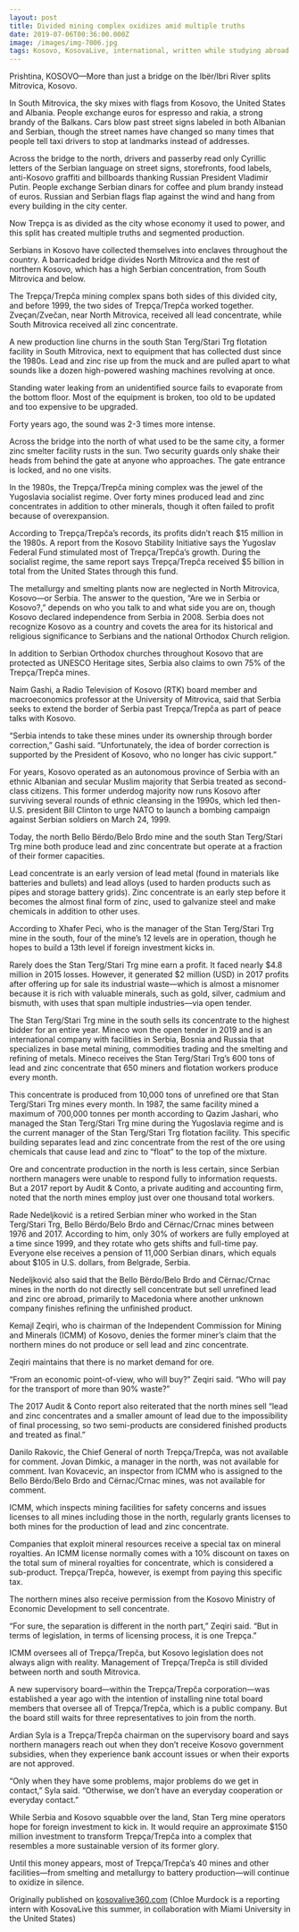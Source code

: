 ```yaml
---
layout: post
title: Divided mining complex oxidizes amid multiple truths
date: 2019-07-06T00:36:00.000Z
image: /images/img-7006.jpg
tags: Kosovo, KosovaLive, international, written while studying abroad
---
```

Prishtina, KOSOVO—More than just a bridge on the Ibër/Ibri River splits Mitrovica, Kosovo.



In South Mitrovica, the sky mixes with flags from Kosovo, the United States and Albania. People exchange euros for espresso and rakia, a strong brandy of the Balkans. Cars blow past street signs labeled in both Albanian and Serbian, though the street names have changed so many times that people tell taxi drivers to stop at landmarks instead of addresses.



Across the bridge to the north, drivers and passerby read only Cyrillic letters of the Serbian language on street signs, storefronts, food labels, anti-Kosovo graffiti and billboards thanking Russian President Vladimir Putin. People exchange Serbian dinars for coffee and plum brandy instead of euros. Russian and Serbian flags flap against the wind and hang from every building in the city center.



Now Trepça is as divided as the city whose economy it used to power, and this split has created multiple truths and segmented production.



Serbians in Kosovo have collected themselves into enclaves throughout the country. A barricaded bridge divides North Mitrovica and the rest of northern Kosovo, which has a high Serbian concentration, from South Mitrovica and below.



The Trepça/Trepča mining complex spans both sides of this divided city, and before 1999, the two sides of Trepça/Trepča worked together. Zveçan/Zvečan, near North Mitrovica, received all lead concentrate, while South Mitrovica received all zinc concentrate.



A new production line churns in the south Stan Terg/Stari Trg flotation facility in South Mitrovica, next to equipment that has collected dust since the 1980s. Lead and zinc rise up from the muck and are pulled apart to what sounds like a dozen high-powered washing machines revolving at once.



Standing water leaking from an unidentified source fails to evaporate from the bottom floor. Most of the equipment is broken, too old to be updated and too expensive to be upgraded.



Forty years ago, the sound was 2-3 times more intense.



Across the bridge into the north of what used to be the same city, a former zinc smelter facility rusts in the sun. Two security guards only shake their heads from behind the gate at anyone who approaches. The gate entrance is locked, and no one visits.



In the 1980s, the Trepça/Trepča mining complex was the jewel of the Yugoslavia socialist regime. Over forty mines produced lead and zinc concentrates in addition to other minerals, though it often failed to profit because of overexpansion.



According to Trepça/Trepča’s records, its profits didn’t reach $15 million in the 1980s. A report from the Kosovo Stability Initiative says the Yugoslav Federal Fund stimulated most of Trepça/Trepča’s growth. During the socialist regime, the same report says Trepça/Trepča received $5 billion in total from the United States through this fund.



The metallurgy and smelting plants now are neglected in North Mitrovica, Kosovo—or Serbia. The answer to the question, “Are we in Serbia or Kosovo?,” depends on who you talk to and what side you are on, though Kosovo declared independence from Serbia in 2008. Serbia does not recognize Kosovo as a country and covets the area for its historical and religious significance to Serbians and the national Orthodox Church religion.



In addition to Serbian Orthodox churches throughout Kosovo that are protected as UNESCO Heritage sites, Serbia also claims to own 75% of the Trepça/Trepča mines.



Naim Gashi, a Radio Television of Kosovo (RTK) board member and macroeconomics professor at the University of Mitrovica, said that Serbia seeks to extend the border of Serbia past Trepça/Trepča as part of peace talks with Kosovo.



“Serbia intends to take these mines under its ownership through border correction,” Gashi said. “Unfortunately, the idea of border correction is supported by the President of Kosovo, who no longer has civic support.”



For years, Kosovo operated as an autonomous province of Serbia with an ethnic Albanian and secular Muslim majority that Serbia treated as second-class citizens. This former underdog majority now runs Kosovo after surviving several rounds of ethnic cleansing in the 1990s, which led then-U.S. president Bill Clinton to urge NATO to launch a bombing campaign against Serbian soldiers on March 24, 1999.



Today, the north Bello Bërdo/Belo Brdo mine and the south Stan Terg/Stari Trg mine both produce lead and zinc concentrate but operate at a fraction of their former capacities.



Lead concentrate is an early version of lead metal (found in materials like batteries and bullets) and lead alloys (used to harden products such as pipes and storage battery grids). Zinc concentrate is an early step before it becomes the almost final form of zinc, used to galvanize steel and make chemicals in addition to other uses.



According to Xhafer Peci, who is the manager of the Stan Terg/Stari Trg mine in the south, four of the mine’s 12 levels are in operation, though he hopes to build a 13th level if foreign investment kicks in.



Rarely does the Stan Terg/Stari Trg mine earn a profit. It faced nearly $4.8 million in 2015 losses. However, it generated $2 million (USD) in 2017 profits after offering up for sale its industrial waste—which is almost a misnomer because it is rich with valuable minerals, such as gold, silver, cadmium and bismuth, with uses that span multiple industries—via open tender.



The Stan Terg/Stari Trg mine in the south sells its concentrate to the highest bidder for an entire year. Mineco won the open tender in 2019 and is an international company with facilities in Serbia, Bosnia and Russia that specializes in base metal mining, commodities trading and the smelting and refining of metals. Mineco receives the Stan Terg/Stari Trg’s 600 tons of lead and zinc concentrate that 650 miners and flotation workers produce every month.



This concentrate is produced from 10,000 tons of unrefined ore that Stan Terg/Stari Trg mines every month. In 1987, the same facility mined a maximum of 700,000 tonnes per month according to Qazim Jashari, who managed the Stan Terg/Stari Trg mine during the Yugoslavia regime and is the current manager of the Stan Terg/Stari Trg flotation facility. This specific building separates lead and zinc concentrate from the rest of the ore using chemicals that cause lead and zinc to “float” to the top of the mixture.



Ore and concentrate production in the north is less certain, since Serbian northern managers were unable to respond fully to information requests. But a 2017 report by Audit & Conto, a private auditing and accounting firm, noted that the north mines employ just over one thousand total workers.



Rade Nedeljković is a retired Serbian miner who worked in the Stan Terg/Stari Trg, Bello Bërdo/Belo Brdo and Cërnac/Crnac mines between 1976 and 2017. According to him, only 30% of workers are fully employed at a time since 1999, and they rotate who gets shifts and full-time pay. Everyone else receives a pension of 11,000 Serbian dinars, which equals about $105 in U.S. dollars, from Belgrade, Serbia.



Nedeljković also said that the Bello Bërdo/Belo Brdo and Cërnac/Crnac mines in the north do not directly sell concentrate but sell unrefined lead and zinc ore abroad, primarily to Macedonia where another unknown company finishes refining the unfinished product.



Kemajl Zeqiri, who is chairman of the Independent Commission for Mining and Minerals (ICMM) of Kosovo, denies the former miner’s claim that the northern mines do not produce or sell lead and zinc concentrate.



Zeqiri maintains that there is no market demand for ore.



“From an economic point-of-view, who will buy?” Zeqiri said. “Who will pay for the transport of more than 90% waste?”



The 2017 Audit & Conto report also reiterated that the north mines sell “lead and zinc concentrates and a smaller amount of lead due to the impossibility of final processing, so two semi-products are considered finished products and treated as final.”



Danilo Rakovic, the Chief General of north Trepça/Trepča, was not available for comment. Jovan Dimkic, a manager in the north, was not available for comment. Ivan Kovacevic, an inspector from ICMM who is assigned to the Bello Bërdo/Belo Brdo and Cërnac/Crnac mines, was not available for comment.



ICMM, which inspects mining facilities for safety concerns and issues licenses to all mines including those in the north, regularly grants licenses to both mines for the production of lead and zinc concentrate.



Companies that exploit mineral resources receive a special tax on mineral royalties. An ICMM license normally comes with a 10% discount on taxes on the total sum of mineral royalties for concentrate, which is considered a sub-product. Trepça/Trepča, however, is exempt from paying this specific tax.



The northern mines also receive permission from the Kosovo Ministry of Economic Development to sell concentrate.



“For sure, the separation is different in the north part,” Zeqiri said. “But in terms of legislation, in terms of licensing process, it is one Trepça.”



ICMM oversees all of Trepça/Trepča, but Kosovo legislation does not always align with reality. Management of Trepça/Trepča is still divided between north and south Mitrovica.



A new supervisory board—within the Trepça/Trepča corporation—was established a year ago with the intention of installing nine total board members that oversee all of Trepça/Trepča, which is a public company. But the board still waits for three representatives to join from the north.



Ardian Syla is a Trepça/Trepča chairman on the supervisory board and says northern managers reach out when they don’t receive Kosovo government subsidies, when they experience bank account issues or when their exports are not approved.



“Only when they have some problems, major problems do we get in contact,” Syla said. “Otherwise, we don’t have an everyday cooperation or everyday contact.”



While Serbia and Kosovo squabble over the land, Stan Terg mine operators hope for foreign investment to kick in. It would require an approximate $150 million investment to transform Trepça/Trepča into a complex that resembles a more sustainable version of its former glory.



Until this money appears, most of Trepça/Trepča’s 40 mines and other facilities—from smelting and metallurgy to battery production—will continue to oxidize in silence.



Originally published on [kosovalive360.com](https://www.kosovalive360.com/divided-mining-complex-oxidizes-amid-multiple-truths/) (Chloe Murdock is a reporting intern with KosovaLive this summer, in collaboration with Miami University in the United States)
